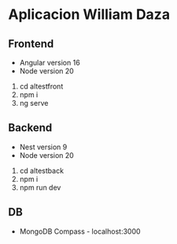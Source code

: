 # Aplicacion William Daza

## Frontend
- Angular version 16
- Node version 20

1. cd altestfront
2. npm i
3. ng serve

## Backend
- Nest version 9
- Node version 20

1. cd altestback
2. npm i
3. npm run dev 

## DB
- MongoDB Compass - localhost:3000